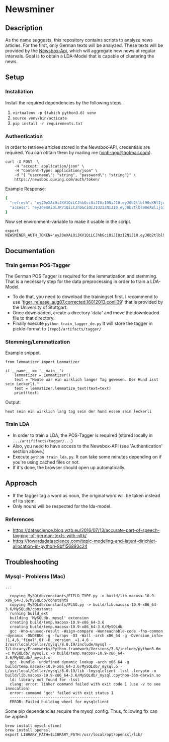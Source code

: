 # Newsminer

## Description
As the name suggests, this repository contains scripts to analyze news articles. 
For the first, only German texts will be analyzed. These texts will be provided by the [Newsbox-Api](https://newsbox.quving.com), which will aggregate new news at regular intervals.
Goal is to obtain a LDA-Model that is capable of clustering the news.


## Setup

### Installation
Install the required dependencies by the following steps.
1. ```virtualenv -p $(which python3.6) venv```
2. ```source venv/bin/acticate```
3. ```pip install -r requirements.txt```


### Authentication
In order to retrieve articles stored in the Newsbox-API, credentials are required.
You can obtain them by mailing me (vinh-ngu@hotmail.com).

```
curl -X POST  \ 
    -H "accept: application/json" \
    -H "Content-Type: application/json" \ 
    -d "{ "username\": "string", "password\": "string"}" \
    https://newsbox.quving.com/auth/token/
```

Example Response:
```bash
{
  "refresh": "eyJ0eXAiOiJKV1QiLCJhbGciOiJIUzI0NiJ10.eyJ0b2tlbl90eXBlIjoicmVmcmVzaCIsI2J...",
  "access": "eyJ0eXAiOiJKV1QiLCJhbGciOiJIUzI2NiJ10.eyJ0b2tlbl90eXBlIjoiYWNjZXNzIiwiZX..."
}
```

Now set environment-variable to make it usable in the script.
```
export NEWSMINER_AUTH_TOKEN='eyJ0eXAiOiJKV1QiLCJhbGciOiJIUzI2NiJ10.eyJ0b2tlbl90eXBlIjoiYWNjZXNzIiwiZX...'
```
## Documentation
### Train german POS-Tagger
The German POS Tagger is required for the lemmatization and stemming. That is a necessary step for the data preprocessing
in order to train a LDA-Model.

- To do that, you need to download the trainingset first. I recommend to use 
'[tiger_release_aug07.corrected.16012013.conll09](https://www.ims.uni-stuttgart.de/documents/ressourcen/korpora/tiger-corpus/download/start.html)'
 that is provided by the University of Stuttgart.
- Once downloaded, create a directory 'data' and move the downloaded file to that directory.
- Finally execute ``` python train_tagger_de.py ``` It will store the tagger in pickle-format to 
```[repo]/artifacts/tagger/```

 
### Stemming/Lemmatization
Example snippet.
```
from lemmatizer import Lemmatizer

if __name__ == '__main__':
    lemmatizer = Lemmatizer()
    text = "Heute war ein wirklich langer Tag gewesen. Der Hund isst sein Leckerli."
    text = lemmatizer.lemmatize_text(text=text)
    print(text)
```

Output:

```heut sein ein wirklich lang tag sein der hund essen sein leckerli```

### Train LDA
- In order to train a LDA, the POS-Tagger is required (stored locally in ```.../artififacts/tagger/...```)
- Also, you need to have access to the Newsbox-API (see 'Authentication' section above.)
- Execute ```python train_lda.py```. It can take some minutes depending on if you're using cached files or not.
- If it's done, the browser should open up automatically.


## Approach
- If the tagger tag a word as noun, the original word will be taken instead of its stem.
- Only nouns will be respected for the lda-model.

### References
- https://datascience.blog.wzb.eu/2016/07/13/accurate-part-of-speech-tagging-of-german-texts-with-nltk/ 
- https://towardsdatascience.com/topic-modeling-and-latent-dirichlet-allocation-in-python-9bf156893c24


## Troubleshooting
### Mysql - Problems (Mac)
```
...

  copying MySQLdb/constants/FIELD_TYPE.py -> build/lib.macosx-10.9-x86_64-3.6/MySQLdb/constants
  copying MySQLdb/constants/FLAG.py -> build/lib.macosx-10.9-x86_64-3.6/MySQLdb/constants
  running build_ext
  building 'MySQLdb._mysql' extension
  creating build/temp.macosx-10.9-x86_64-3.6
  creating build/temp.macosx-10.9-x86_64-3.6/MySQLdb
  gcc -Wno-unused-result -Wsign-compare -Wunreachable-code -fno-common -dynamic -DNDEBUG -g -fwrapv -O3 -Wall -arch x86_64 -g -Dversion_info=(1,4,6,'final',0) -D__version__=1.4.6 -I/usr/local/Cellar/mysql/8.0.19/include/mysql -I/Library/Frameworks/Python.framework/Versions/3.6/include/python3.6m -c MySQLdb/_mysql.c -o build/temp.macosx-10.9-x86_64-3.6/MySQLdb/_mysql.o
  gcc -bundle -undefined dynamic_lookup -arch x86_64 -g build/temp.macosx-10.9-x86_64-3.6/MySQLdb/_mysql.o -L/usr/local/Cellar/mysql/8.0.19/lib -lmysqlclient -lssl -lcrypto -o build/lib.macosx-10.9-x86_64-3.6/MySQLdb/_mysql.cpython-36m-darwin.so
  ld: library not found for -lssl
  clang: error: linker command failed with exit code 1 (use -v to see invocation)
  error: command 'gcc' failed with exit status 1
  ----------------------------------------
  ERROR: Failed building wheel for mysqlclient
```
Some pip dependencies require the mysql_config. Thus, following fix can be applied:

```
brew install mysql-client
brew install openssl
export LIBRARY_PATH=$LIBRARY_PATH:/usr/local/opt/openssl/lib/
```


